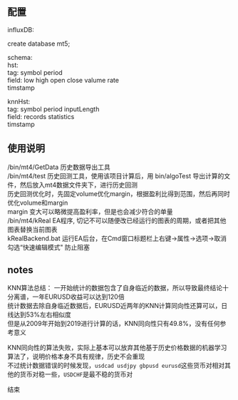 ## 配置  
influxDB:   

create database mt5;  

schema:   
hst:  
tag: symbol period  
field: low high open close valume rate  
timstamp  

knnHst:  
tag: symbol period inputLength  
field: records statistics  
timstamp  

## 使用说明
/bin/mt4/GetData  历史数据导出工具  
/bin/mt4/test     历史回测工具，使用该项目计算后，用 bin/algoTest 导出计算的文件，然后放入mt4数据文件夹下，进行历史回测  
                    历史回测优化时，先固定volume优化margin，根据盈利比得到范围，然后再同时优化volume和margin  
                    margin 变大可以略微提高盈利率，但是也会减少符合的单量  
/bin/mt4/kReal    EA程序, 切记不可以随便改已经运行的图表的周期，或者把其他图表替换当前图表  
kRealBackend.bat  运行EA后台，在Cmd窗口标题栏上右键->属性->选项->取消勾选“快速编辑模式" 防止阻塞  

## notes
KNN算法总结：
一开始统计的数据包含了自身临近的数据，所以导致最终结论十分离谱，一年EURUSD收益可以达到120倍  
统计数据去除自身临近数据后，EURUSD近两年的KNN计算同向性还算可以，日线达到53%左右相似度  
但是从2009年开始到2019进行计算的话，KNN同向性只有49.8%，没有任何参考意义  

KNN同向性的算法失败，实际上基本可以放弃其他基于历史价格数据的机器学习算法了，说明价格本身不具有规律，历史不会重现  
不过统计数据错误的时候发现，`usdcad usdjpy gbpusd eurusd`这些货币对相对其他的货币对稳一些，`USDCHF`是最不稳的货币对  

结束